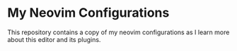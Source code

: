# My Neovim Configurations 

This repository contains a copy of my neovim configurations as I learn more about this editor and its plugins.
